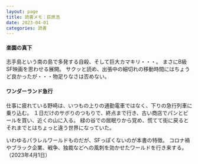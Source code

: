```yaml
---
layout: page
title: 読書メモ：荻原浩
date: 2023-04-01
categories: 読書
---
```

#### 楽園の真下

志手島という南の島で多発する自殺、そして巨大カマキリ・・・。
まさにB級SF映画を思わせる展開。
サクッと読め、出張中の細切れの移動時間にはちょうど良かったが・・・物足りなさは否めない。

#### ワンダーランド急行

仕事に疲れている野崎は、いつもの上りの通勤電車ではなく、下りの急行列車に乗り込む。
１日だけのサボりのつもりで、終点まで行き、古い商店でパンとビールを買い、近くの山に入る。
緑の谷での居眠りから覚め、慌てて街に戻るとそれまでとはちょっと違う世界になっていた。

いわゆるパラレルワールドものだが、SFっぽくないのが本書の特徴。
コロナ禍やブラック企業、戦争、独裁などへの風刺を効かせたワールドを行き来する。
（2023年4月1日）
